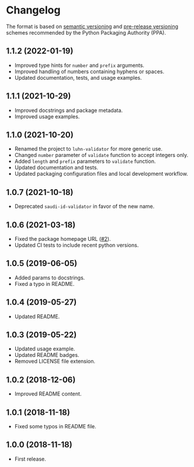 # Changelog

The format is based on [semantic versioning] and [pre-release versioning] schemes 
recommended by the Python Packaging Authority (PPA).

[semantic versioning]: https://packaging.python.org/guides/distributing-packages-using-setuptools/#semantic-versioning-preferred
[pre-release versioning]: https://packaging.python.org/guides/distributing-packages-using-setuptools/#pre-release-versioning

## 1.1.2 (2022-01-19)

- Improved type hints for `number` and `prefix` arguments.
- Improved handling of numbers containing hyphens or spaces.
- Updated documentation, tests, and usage examples.

## 1.1.1 (2021-10-29)

- Improved docstrings and package metadata.
- Improved usage examples.

## 1.1.0 (2021-10-20)

- Renamed the project to `luhn-validator` for more generic use.
- Changed `number` parameter of `validate` function to accept integers only.
- Added `length` and `prefix` parameters to `validate` function.
- Updated documentation and tests.
- Updated packaging configuration files and local development workflow.

## 1.0.7 (2021-10-18)

- Deprecated `saudi-id-validator` in favor of the new name.

## 1.0.6 (2021-03-18)

- Fixed the package homepage URL ([#2](https://github.com/dralshehri/luhn-validator/pull/2)).
- Updated CI tests to include recent python versions.

## 1.0.5 (2019-06-05)

- Added params to docstrings.
- Fixed a typo in README.

## 1.0.4 (2019-05-27)

- Updated README.

## 1.0.3 (2019-05-22)

- Updated usage example.
- Updated README badges.
- Removed LICENSE file extension.

## 1.0.2 (2018-12-06)

- Improved README content.

## 1.0.1 (2018-11-18)

- Fixed some typos in README file.

## 1.0.0 (2018-11-18)

- First release.
